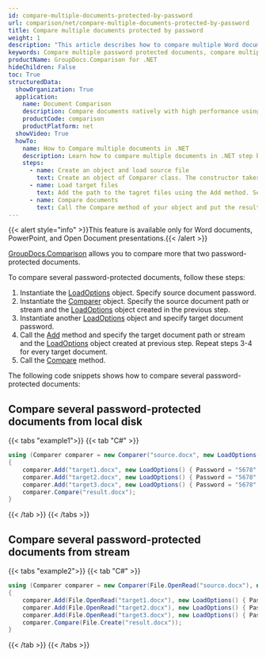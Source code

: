 ```yaml
---
id: compare-multiple-documents-protected-by-password
url: comparison/net/compare-multiple-documents-protected-by-password
title: Compare multiple documents protected by password
weight: 1
description: "This article describes how to compare multiple Word documents or PowerPoint presentations protected by password using GroupDocs.Comparison for .NET API."
keywords: Compare multiple password protected documents, compare multiple protected documents
productName: GroupDocs.Comparison for .NET
hideChildren: False
toc: True
structuredData:
  showOrganization: True
  application:
    name: Document Comparison
    description: Compare documents natively with high performance using C# language and GroupDocs.Comparison for .NET
    productCode: comparison
    productPlatform: net
  showVideo: True
  howTo:
    name: How to Compare multiple documents in .NET
    description: Learn how to compare multiple documents in .NET step by step
    steps:
      - name: Create an object and load source file
        text: Create an object of Comparer class. The constructor takes the source file path or source file stream by first parameter and a LoadOption object by second parameter that contains password. You may specify absolute or relative file path as per your requirements.
      - name: Load target files
        text: Add the path to the tagret files using the Add method. Second parameter is a LoadOption object that contains password.
      - name: Compare documents
        text: Call the Compare method of your object and put the resulting file path parameter.
---
```


{{< alert style="info" >}}This feature is available only for Word documents, PowerPoint, and Open Document presentations.{{< /alert >}}

[GroupDocs.Comparison](https://products.groupdocs.com/comparison/net) allows you to compare more that two password-protected documents.

To compare several password-protected documents, follow these steps:

1.  Instantiate the [LoadOptions](https://reference.groupdocs.com/net/comparison/groupdocs.comparison.options/loadoptions) object. Specify source document password.
2.  Instantiate the [Comparer](https://reference.groupdocs.com/net/comparison/groupdocs.comparison/comparer) object. Specify the source document path or stream and the [LoadOptions](https://reference.groupdocs.com/net/comparison/groupdocs.comparison.options/loadoptions) object created in the previous step.
3.  Instantiate another [LoadOptions](https://reference.groupdocs.com/net/comparison/groupdocs.comparison.options/loadoptions) object and specify target document password.
4.  Call the [Add](https://reference.groupdocs.com/net/comparison/groupdocs.comparison/comparer/methods/add/index) method and specify the target document path or stream and the [LoadOptions](https://reference.groupdocs.com/net/comparison/groupdocs.comparison.options/loadoptions) object created at previous step. Repeat steps 3-4 for every target document.
5.  Call the [Compare](https://reference.groupdocs.com/net/comparison/groupdocs.comparison/comparer/methods/compare/index) method.

The following code snippets shows how to compare several password-protected documents:

## Compare several password-protected documents from local disk

{{< tabs "example1">}}
{{< tab "C#" >}}
```csharp
using (Comparer comparer = new Comparer("source.docx", new LoadOptions() { Password = "1234" }))
{
	comparer.Add("target1.docx", new LoadOptions() { Password = "5678" });
    comparer.Add("target2.docx", new LoadOptions() { Password = "5678" });
    comparer.Add("target3.docx", new LoadOptions() { Password = "5678" });
    comparer.Compare("result.docx");
}
```
{{< /tab >}}
{{< /tabs >}}

## Compare several password-protected documents from stream

{{< tabs "example2">}}
{{< tab "C#" >}}
```csharp
using (Comparer comparer = new Comparer(File.OpenRead("source.docx"), new LoadOptions() { Password = "1234" }))
{
	comparer.Add(File.OpenRead("target1.docx"), new LoadOptions() { Password = "5678" });
    comparer.Add(File.OpenRead("target2.docx"), new LoadOptions() { Password = "5678" });
    comparer.Add(File.OpenRead("target3.docx"), new LoadOptions() { Password = "5678" });
    comparer.Compare(File.Create("result.docx"));
}
```
{{< /tab >}}
{{< /tabs >}}